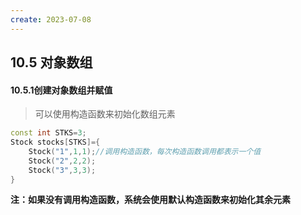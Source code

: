 ```yaml
---
create: 2023-07-08
---
```

## 10.5 对象数组

#### 10.5.1创建对象数组并赋值

> 可以使用构造函数来初始化数组元素

```c++
const int STKS=3;
Stock stocks[STKS]={
    Stock("1",1,1);//调用构造函数，每次构造函数调用都表示一个值
    Stock("2",2,2);
    Stock("3",3,3);
}
```

**注：如果没有调用构造函数，系统会使用默认构造函数来初始化其余元素**


